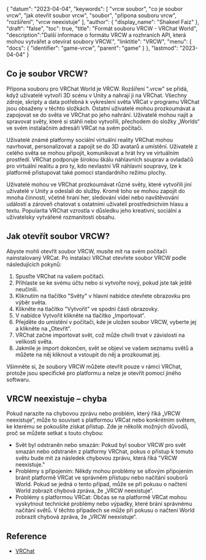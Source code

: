 {
"datum": "2023-04-04",
  "keywords": [
"vrcw soubor",
"co je soubor vrcw",
"jak otevřít soubor vrcw",
"soubor",
"přípona souboru vrcw",
"rozšíření",
"vrcw neexistuje"
],
  "author": {
"display_name": "Shakeel Faiz"
},
"draft": "false",
"toc": true,
"title": "Formát souboru VRCW - VRChat World",
  "description":"Další informace o formátu VRCW a rozhraních API, která mohou vytvářet a otevírat soubory VRCW.",
  "linktitle": "VRCW",
  "menu": {
    "docs": {
      "identifier": "game-vrcw",
      "parent": "game"
}
},
"lastmod": "2023-04-04"
}

## Co je soubor VRCW?

Přípona souboru pro VRChat World je VRCW. Rozšíření ".vrcw" se přidá, když uživatelé vytvoří 3D scénu v Unity a nahrají ji na VRChat. Všechny zdroje, skripty a data potřebná k vykreslení světa VRCat v programu VRChat jsou obsaženy v těchto složkách. Ostatní uživatelé mohou prozkoumávat a zapojovat se do světa ve VRChat po jeho nahrání. Uživatelé mohou najít a spravovat světy, které si stáhli nebo vytvořili, přechodem do složky „Worlds“ ve svém instalačním adresáři VRCat na svém počítači.

Uživatelé známé platformy sociální virtuální reality VRChat mohou navrhovat, personalizovat a zapojit se do 3D avatarů a umístění. Uživatelé z celého světa se mohou připojit, komunikovat a hrát hry ve virtuálním prostředí. VRChat podporuje širokou škálu náhlavních souprav a ovladačů pro virtuální realitu a pro ty, kdo nevlastní VR náhlavní soupravy, lze k platformě přistupovat také pomocí standardního režimu plochy.

Uživatelé mohou ve VRChat prozkoumávat různé světy, které vytvořili jiní uživatelé v Unity a odeslali do služby. Kromě toho se mohou zapojit do mnoha činností, včetně hraní her, sledování videí nebo navštěvování událostí a zároveň chatovat s ostatními uživateli prostřednictvím hlasu a textu. Popularita VRChat vzrostla v důsledku jeho kreativní, sociální a uživatelsky vytvářené rozmanitosti obsahu.

## Jak otevřít soubor VRCW?

Abyste mohli otevřít soubor VRCW, musíte mít na svém počítači nainstalovaný VRCat. Po instalaci VRChat otevřete soubor VRCW podle následujících pokynů:

1. Spusťte VRChat na vašem počítači.
2. Přihlaste se ke svému účtu nebo si vytvořte nový, pokud jste tak ještě neučinili.
3. Kliknutím na tlačítko "Světy" v hlavní nabídce otevřete obrazovku pro výběr světa.
4. Klikněte na tlačítko "Vytvořit" ve spodní části obrazovky.
5. V nabídce Vytvořit klikněte na tlačítko „Importovat“.
6. Přejděte do umístění v počítači, kde je uložen soubor VRCW, vyberte jej a klikněte na „Otevřít“.
7. VRChat začne importovat svět, což může chvíli trvat v závislosti na velikosti světa.
8. Jakmile je import dokončen, svět se objeví ve vašem seznamu světů a můžete na něj kliknout a vstoupit do něj a prozkoumat jej.

Všimněte si, že soubory VRCW můžete otevřít pouze v rámci VRChat, protože jsou specifické pro platformu a nelze je otevřít pomocí jiného softwaru.

## VRCW neexistuje – chyba

Pokud narazíte na chybovou zprávu nebo problém, který říká „VRCW neexistuje“, může to souviset s platformou VRCat nebo konkrétním světem, ke kterému se pokoušíte získat přístup. Zde je několik možných důvodů, proč se můžete setkat s touto chybou:

- Svět byl odstraněn nebo smazán: Pokud byl soubor VRCW pro svět smazán nebo odstraněn z platformy VRChat, pokus o přístup k tomuto světu bude mít za následek chybovou zprávu, která říká "VRCW neexistuje."
- Problémy s připojením: Někdy mohou problémy se síťovým připojením bránit platformě VRCat ve správném přístupu nebo načítání souborů World. Pokud se jedná o tento případ, může se při pokusu o načtení World zobrazit chybová zpráva, že „VRCW neexistuje“.
- Problémy s platformou VRCat: Občas se na platformě VRCat mohou vyskytnout technické problémy nebo výpadky, které brání správnému načítání světů. V těchto případech se může při pokusu o načtení World zobrazit chybová zpráva, že „VRCW neexistuje“.

## Reference
* [VRChat](https://en.wikipedia.org/wiki/VRChat)

